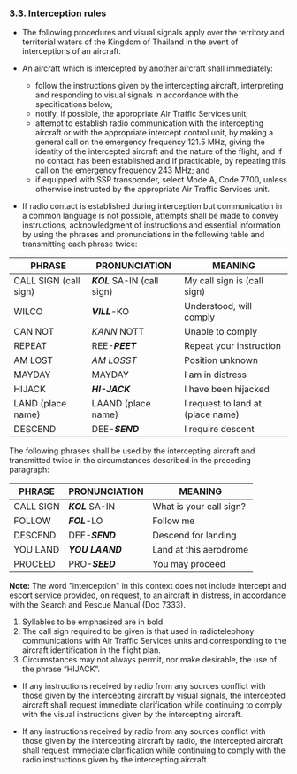 ### **3.3. Interception rules**

- The following procedures and visual signals apply over the territory and territorial waters of the Kingdom of Thailand in the event of interceptions of an aircraft.
- An aircraft which is intercepted by another aircraft shall immediately:
  - follow the instructions given by the intercepting aircraft, interpreting and responding to visual signals in accordance with the specifications below;
  - notify, if possible, the appropriate Air Traffic Services unit;
  - attempt to establish radio communication with the intercepting aircraft or with the appropriate intercept control unit, by making a general call on the emergency frequency 121.5 MHz, giving the identity of the intercepted aircraft and the nature of the flight, and if no contact has been established and if practicable, by repeating this call on the emergency frequency 243 MHz; and
  - if equipped with SSR transponder, select Mode A, Code 7700, unless otherwise instructed by the appropriate Air Traffic Services unit.

- If radio contact is established during interception but communication in a common language is not possible, attempts shall be made to convey instructions, acknowledgment of instructions and essential information by using the phrases and pronunciations in the following table and transmitting each phrase twice:

| **PHRASE**            | **PRONUNCIATION**           | **MEANING**                       |
| --------------------- | --------------------------- | --------------------------------- |
| CALL SIGN (call sign) | ***KOL*** SA-IN (call sign) | My call sign is (call sign)       |
| WILCO                 | ***VILL***-KO               | Understood, will comply           |
| CAN NOT               | *KANN* NOTT                 | Unable to comply                  |
| REPEAT                | REE-***PEET***              | Repeat your instruction           |
| AM LOST               | *AM LOSST*                  | Position unknown                  |
| MAYDAY                | MAYDAY                      | I am in distress                  |
| HIJACK                | ***HI-JACK***               | I have been hijacked              |
| LAND (place name)     | LAAND (place name)          | I request to land at (place name) |
| DESCEND               | DEE-***SEND***              | I require descent                 |

The following phrases shall be used by the intercepting aircraft and transmitted twice in the circumstances described in the preceding paragraph:

| **PHRASE** | **PRONUNCIATION** | **MEANING**             |
| ---------- | ----------------- | ----------------------- |
| CALL SIGN  | ***KOL*** SA-IN   | What is your call sign? |
| FOLLOW     | ***FOL***-LO      | Follow me               |
| DESCEND    | DEE-***SEND***    | Descend for landing     |
| YOU LAND   | ***YOU LAAND***   | Land at this aerodrome  |
| PROCEED    | PRO-***SEED***    | You may proceed         |

**Note:** The word "interception" in this context does not include intercept and escort service provided, on request, to an aircraft in distress, in accordance with the Search and Rescue Manual (Doc 7333).

1. Syllables to be emphasized are in bold.
2. The call sign required to be given is that used in radiotelephony communications with Air Traffic Services units and corresponding to the aircraft identification in the flight plan.
3. Circumstances may not always permit, nor make desirable, the use of the phrase “HIJACK”.

- If any instructions received by radio from any sources conflict with those given by the intercepting aircraft by visual signals, the intercepted aircraft shall request immediate clarification while continuing to comply with the visual instructions given by the intercepting aircraft.

- If any instructions received by radio from any sources conflict with those given by the intercepting aircraft by radio, the intercepted aircraft shall request immediate clarification while continuing to comply with the radio instructions given by the intercepting aircraft.
